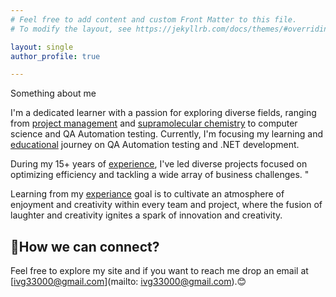```yaml
---
# Feel free to add content and custom Front Matter to this file.
# To modify the layout, see https://jekyllrb.com/docs/themes/#overriding-theme-defaults

layout: single
author_profile: true

---
```

Something about me 

I'm a dedicated learner with a passion for exploring diverse fields, ranging from [project management](/projects) and [supramolecular chemistry](/Publications/) to computer science and QA Automation testing. Currently, I'm focusing my learning and [educational](/education) journey on QA Automation testing and .NET development.   

During my 15+ years of [experience](/experiance), I've led diverse projects focused on optimizing efficiency and tackling a wide array of business challenges. "

 Learning from my [experiance](/about) goal is to cultivate an atmosphere of enjoyment and creativity within every team and project, where the fusion of laughter and creativity ignites a spark of innovation and creativity.

## 📧How we can connect? 

Feel free to explore my site and if you want to reach me drop an email at [ivg33000@gmail.com](mailto: ivg33000@gmail.com).😊
